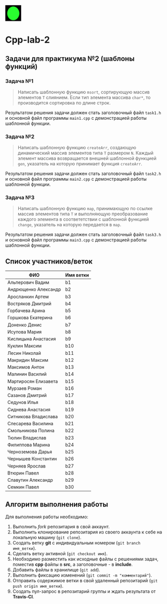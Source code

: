 

<img src="img/green.png" width="50" height="50">

# Cpp-lab-2

## Задачи для практикума №2 (шаблоны функций)

### Задача №1


> Написать шаблонную функцию `msort`, сортирующую массив элементов `T` слиянием. Если тип элемента массива `char*`, то производится сортировка по длине строк.

Результатом решения задачи должен стать заголовочный файл `task1.h` и основной файл программы `main1.cpp` с демонстрацией работы шаблонной функции.

### Задача №2


> Написать шаблонную функцию `createArr`, создающую динамический массив элементов типа `T` размером `N`. Каждый элемент массива возвращается внешней шаблонной функцией `gen`, указатель на которую принимает функция `createArr`.
> 

Результатом решения задачи должен стать заголовочный файл `task2.h` и основной файл программы `main2.cpp` с демонстрацией работы шаблонной функции.

### Задача №3


> Написать шаблонную функцию `map`, принимающую по ссылке массив элементов типа `T` и выполняющую преобразование каждого элемента в соответетствии с шаблонной функцией `change`, указатель на которую передается в `map`.

Результатом решения задачи должен стать заголовочный файл `task3.h` и основной файл программы `main3.cpp` с демонстрацией работы шаблонной функции.
 
 
 
## Список участников/веток

|  ФИО              | Имя ветки |
|-------------------|-----------|
|Альперович	Вадим | b1|
|Андрющенко	Александр|b2|
|Аросланкин	Артем|b3|
|Востряков	Дмитрий|b4|
|Горбачева	Арина|b5|
|Горшкова	Екатерина|b6||
|Доненко	Денис|b7|
|Исупова	Мария|b8|
|Кислицына	Анастасия|b9|
|Куклин	Максим|b10|
|Лесин	Николай|b11|
|Макридин	Максим|b12|
|Максимов	Антон|b13|
|Малинин	Василий|b14|
|Мартиросян	Елизавета|b15|
|Мурзаев	Роман|b16|
|Сазанов	Дмитрий|b17|
|Седунов	Илья|b18|
|Сиднева	Анастасия|b19|
|Ситникова	Владислава|b20|
|Слесарева	Василина|b21|
|Смольникова	Полина|b22|
|Тюлин	Владислав|b23|
|Филиппова	Марина|b24|
|Черноземова	Дарья|b25|
|Чернышев	Константин|b26|
|Черняев	Ярослав|b27|
|Втюрин Павел|b28|
|Славутин Александр|b29|
|Семкин Павел|b30|

## Алгоритм выполнения работы

Для выполнения работы необходимо:

1. Выполнить *fork* репозитария в свой аккаунт.
1. Выполнить клонирование репозитария из своего аккаунта к себе на локальную машину (`git clone`).
1. Создать ветку **git** с индивидуальным номером (`git branch имя_ветки`).
1. Сделать ветку активной (`git checkout имя`).
1. Необходимо разместить как исходные файлы с решениями задач, поместив **cpp** файлы в **src**, а заголовочные - в **include**. 
1. Добавить файлы в хранилище (`git add`).
1. Выполнить фиксацию изменений (`git commit -m "комментарий"`).
1. Отправить содержимое ветки в свой удаленный репозитарий (`git push origin имя_ветки`).
1. Создать пул-запрос в репозитарий группы и ждать результата от **Travis-CI**.

